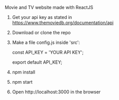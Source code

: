 Movie and TV website made with ReactJS

1. Get your api key as stated in https://www.themoviedb.org/documentation/api

2. Download or clone the repo

3. Make a file config.js inside 'src':

    const API_KEY = 'YOUR API KEY';

    export default API_KEY;

4. npm install

5. npm start

6. Open http://localhost:3000 in the browser